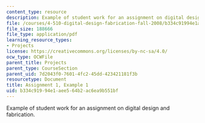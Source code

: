 ```yaml
---
content_type: resource
description: Example of student work for an assignment on digital design and fabrication.
file: /courses/4-510-digital-design-fabrication-fall-2008/b334c91994e1aee564b2ac6ea9b551bf_assn1_example1.pdf
file_size: 188666
file_type: application/pdf
learning_resource_types:
- Projects
license: https://creativecommons.org/licenses/by-nc-sa/4.0/
ocw_type: OCWFile
parent_title: Projects
parent_type: CourseSection
parent_uid: 7d2043f0-7601-4fc2-45dd-423421181f3b
resourcetype: Document
title: Assignment 1, Example 1
uid: b334c919-94e1-aee5-64b2-ac6ea9b551bf
---
```

Example of student work for an assignment on digital design and fabrication.